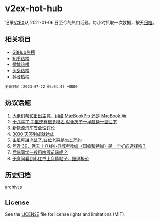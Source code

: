 # v2ex-hot-hub

 记录[V2EX](https://www.v2ex.com/)从 2021-01-06 日至今的热门话题。每小时抓取一次数据，按天[归档](archives)。
 
 ## 相关项目

- [GitHub热榜](https://github.com/snaildev/github-hot-hub)
- [知乎热榜](https://github.com/snaildev/zhihu-hot-hub)
- [微博热榜](https://github.com/snaildev/weibo-hot-hub)
- [头条热榜](https://github.com/snaildev/toutiao-hot-hub)
- [抖音热榜](https://github.com/snaildev/douyin-hot-hub)


 `更新时间：2023-07-22 05:04:47 +0800`

## 热议话题

1. [大佬们帮忙出出主意，纠结 MacBookPro 还是 MacBook Air](https://www.v2ex.com/t/958494)
1. [十几年了 手里还有很多域名 就像房子一样趋势一直往下](https://www.v2ex.com/t/958502)
1. [新能源汽车安全性讨论](https://www.v2ex.com/t/958533)
1. [3000 天签到成就达成](https://www.v2ex.com/t/958476)
1. [出租屋进老鼠了,各位老哥是怎么弄的](https://www.v2ex.com/t/958534)
1. [年近 30，回去十八线小县城考教编（国编和特岗）是一个好的选择吗？](https://www.v2ex.com/t/958552)
1. [后端同学一般用啥写前端呢？](https://www.v2ex.com/t/958660)
1. [无意间看到小红书上负债帖子，细思极恐](https://www.v2ex.com/t/958658)

## 历史归档

[archives](archives)

## License

See the [LICENSE](LICENSE) file for license rights and limitations (MIT).
